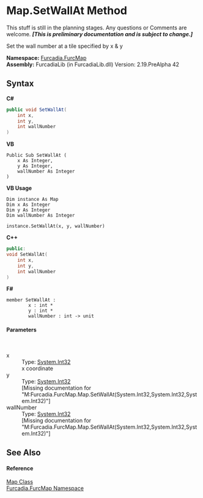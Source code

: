 # Map.SetWallAt Method 
This stuff is still in the planning stages. Any questions or Comments are welcome. _**\[This is preliminary documentation and is subject to change.\]**_

Set the wall number at a tile specified by x & y

**Namespace:**&nbsp;<a href="N_Furcadia_FurcMap">Furcadia.FurcMap</a><br />**Assembly:**&nbsp;FurcadiaLib (in FurcadiaLib.dll) Version: 2.19.PreAlpha 42

## Syntax

**C#**<br />
``` C#
public void SetWallAt(
	int x,
	int y,
	int wallNumber
)
```

**VB**<br />
``` VB
Public Sub SetWallAt ( 
	x As Integer,
	y As Integer,
	wallNumber As Integer
)
```

**VB Usage**<br />
``` VB Usage
Dim instance As Map
Dim x As Integer
Dim y As Integer
Dim wallNumber As Integer

instance.SetWallAt(x, y, wallNumber)
```

**C++**<br />
``` C++
public:
void SetWallAt(
	int x, 
	int y, 
	int wallNumber
)
```

**F#**<br />
``` F#
member SetWallAt : 
        x : int * 
        y : int * 
        wallNumber : int -> unit 

```


#### Parameters
&nbsp;<dl><dt>x</dt><dd>Type: <a href="http://msdn2.microsoft.com/en-us/library/td2s409d" target="_blank">System.Int32</a><br />x coordinate</dd><dt>y</dt><dd>Type: <a href="http://msdn2.microsoft.com/en-us/library/td2s409d" target="_blank">System.Int32</a><br />\[Missing <param name="y"/> documentation for "M:Furcadia.FurcMap.Map.SetWallAt(System.Int32,System.Int32,System.Int32)"\]</dd><dt>wallNumber</dt><dd>Type: <a href="http://msdn2.microsoft.com/en-us/library/td2s409d" target="_blank">System.Int32</a><br />\[Missing <param name="wallNumber"/> documentation for "M:Furcadia.FurcMap.Map.SetWallAt(System.Int32,System.Int32,System.Int32)"\]</dd></dl>

## See Also


#### Reference
<a href="T_Furcadia_FurcMap_Map">Map Class</a><br /><a href="N_Furcadia_FurcMap">Furcadia.FurcMap Namespace</a><br />